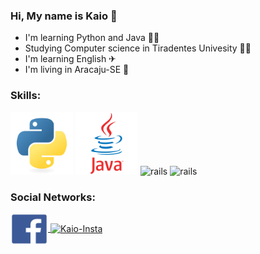 

### Hi, My name is Kaio 👋
* I'm learning Python and Java 👨‍💻
* Studying Computer science in Tiradentes Univesity 👨‍🎓
* I'm learning English ✈
* I'm living in Aracaju-SE 🌴 

### Skills:
<img src = "https://raw.githubusercontent.com/devicons/devicon/master/icons/python/python-original.svg" alt="rails" width="100" height= "100" style="max-
width:100%;"> <img src = "https://raw.githubusercontent.com/devicons/devicon/master/icons/java/java-original-wordmark.svg" alt="rails" width="100" height= "100" style="max-
width:100%;"> <img src = "https://cdn.jsdelivr.net/gh/devicons/devicon/icons/heroku/heroku-original-wordmark.svg" alt="rails" width="100" height= "100" style="max-
width:100%;"> <img src = "https://cdn.jsdelivr.net/gh/devicons/devicon/icons/git/git-original-wordmark.svg" alt="rails" width="100" height= "100" style="max-
width:100%;"> 

### Social Networks: 
<a href = "https://www.facebook.com/kaio.andraderodrigues/" targe="_blank">
<img align="center" alt="Kaio-Face" height="50" width="60" src="https://raw.githubusercontent.com/devicons/devicon/master/icons/facebook/facebook-original.svg"
style="max-width:100%;"> <a href = "https://www.instagram.com/kaioozy/" targe="_blank">
<img align="center" alt="Kaio-Insta" height="50" width="60" src="https://images-ext-1.discordapp.net/external/ta-yd8LGK_1WNaPMjZRgeUqVMNA15_wkvVtsJyCPQ3A/https/imagepng.org/wp-content/uploads/2017/08/instagram-icone-icon-1.png?width=473&height=473"
style="max-width:100%;"> 



    
    

<!--
**KaioAntonio/KaioAntonio** is a ✨ _special_ ✨ repository because its `README.md` (this file) appears on your GitHub profile.

Here are some ideas to get you started:

- 🔭 I’m currently working on ...
- 🌱 I’m currently learning ...
- 👯 I’m looking to collaborate on ...
- 🤔 I’m looking for help with ...
- 💬 Ask me about ...
- 📫 How to reach me: ...
- 😄 Pronouns: ...
- ⚡ Fun fact: ...
-->
